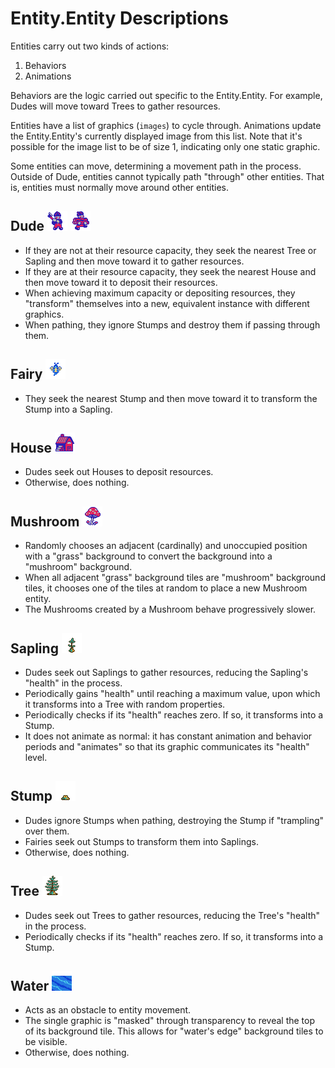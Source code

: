 # Entity.Entity Descriptions

Entities carry out two kinds of actions:
1. Behaviors
2. Animations

Behaviors are the logic carried out specific to the Entity.Entity. For example, Dudes will move toward Trees to gather resources.

Entities have a list of graphics (`images`) to cycle through.
Animations update the Entity.Entity's currently displayed image from this list.
Note that it's possible for the image list to be of size 1, indicating only one static graphic.

Some entities can move, determining a movement path in the process.
Outside of Dude, entities cannot typically path "through" other entities.
That is, entities must normally move around other entities.

## Dude ![Dude Graphic](images/dude1.png) ![Dude Graphic (Carrying)](images/dude_carry1.png)
- If they are not at their resource capacity, they seek the nearest Tree or Sapling and then move toward it to gather resources.
- If they are at their resource capacity, they seek the nearest House and then move toward it to deposit their resources.
- When achieving maximum capacity or depositing resources, they "transform" themselves into a new, equivalent instance with different graphics.
- When pathing, they ignore Stumps and destroy them if passing through them.

## Fairy ![Fairy Graphic](images/fairy1.png)
- They seek the nearest Stump and then move toward it to transform the Stump into a Sapling.

## House ![House Graphic](images/house.png)
- Dudes seek out Houses to deposit resources.
- Otherwise, does nothing.

## Mushroom ![Mushroom Graphic](images/mushroom.png)
- Randomly chooses an adjacent (cardinally) and unoccupied position with a "grass" background to convert the background into a "mushroom" background.
- When all adjacent "grass" background tiles are "mushroom" background tiles, it chooses one of the tiles at random to place a new Mushroom entity.
- The Mushrooms created by a Mushroom behave progressively slower.

## Sapling ![Sapling Graphic](images/sapling3.png)
- Dudes seek out Saplings to gather resources, reducing the Sapling's "health" in the process.
- Periodically gains "health" until reaching a maximum value, upon which it transforms into a Tree with random properties.
- Periodically checks if its "health" reaches zero. If so, it transforms into a Stump.
- It does not animate as normal: it has constant animation and behavior periods and "animates" so that its graphic communicates its "health" level.

## Stump ![Stump Graphic](images/stump.png)
- Dudes ignore Stumps when pathing, destroying the Stump if "trampling" over them.
- Fairies seek out Stumps to transform them into Saplings.
- Otherwise, does nothing.

## Tree ![Sapling Graphic](images/tree1.png)
- Dudes seek out Trees to gather resources, reducing the Tree's "health" in the process.
- Periodically checks if its "health" reaches zero. If so, it transforms into a Stump.

## Water ![Water Graphic](images/water_masked.png)
- Acts as an obstacle to entity movement.
- The single graphic is "masked" through transparency to reveal the top of its background tile.
  This allows for "water's edge" background tiles to be visible.
- Otherwise, does nothing.


